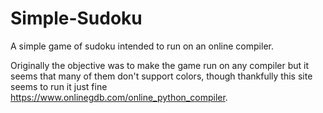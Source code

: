 # Simple-Sudoku
A simple game of sudoku intended to run on an online compiler.

Originally the objective was to make the game run on any compiler but it seems that many of them don't support colors, though thankfully this site seems to run it just fine https://www.onlinegdb.com/online_python_compiler.
